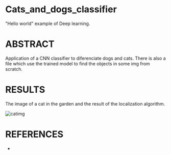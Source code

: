 # Cats_and_dogs_classifier
"Hello world" example of Deep learning.

# ABSTRACT
Application of a CNN classifier to diferenciate dogs and cats. There is also a file which use the trained model to find the objects in some img from scratch.

# RESULTS
The image of a cat in the garden and the result of the localization algorithm.

![catimg](https://user-images.githubusercontent.com/37218817/46418375-0a366880-c702-11e8-8a38-70f05810fca4.png)

# REFERENCES
*
